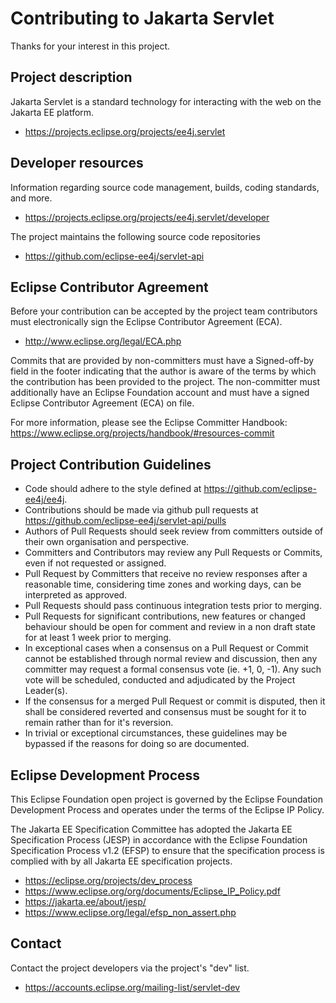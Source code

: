 # Contributing to Jakarta Servlet

Thanks for your interest in this project.

## Project description

Jakarta Servlet is a standard technology for interacting with the web on the
Jakarta EE platform. 

* https://projects.eclipse.org/projects/ee4j.servlet

## Developer resources

Information regarding source code management, builds, coding standards, and
more.

* https://projects.eclipse.org/projects/ee4j.servlet/developer

The project maintains the following source code repositories

* https://github.com/eclipse-ee4j/servlet-api

## Eclipse Contributor Agreement

Before your contribution can be accepted by the project team contributors must
electronically sign the Eclipse Contributor Agreement (ECA).

* http://www.eclipse.org/legal/ECA.php

Commits that are provided by non-committers must have a Signed-off-by field in
the footer indicating that the author is aware of the terms by which the
contribution has been provided to the project. The non-committer must
additionally have an Eclipse Foundation account and must have a signed Eclipse
Contributor Agreement (ECA) on file.

For more information, please see the Eclipse Committer Handbook:
https://www.eclipse.org/projects/handbook/#resources-commit

## Project Contribution Guidelines

 * Code should adhere to the style defined at https://github.com/eclipse-ee4j/ee4j.
 * Contributions should be made via github pull requests at https://github.com/eclipse-ee4j/servlet-api/pulls 
 * Authors of Pull Requests should seek review from committers outside of their own organisation and perspective.
 * Committers and Contributors may review any Pull Requests or Commits, even if not requested or assigned.
 * Pull Request by Committers that receive no review responses after a reasonable time, considering time zones and working days, can be interpreted as approved.
 * Pull Requests should pass continuous integration tests prior to merging.
 * Pull Requests for significant contributions, new features or changed behaviour should be open for comment and review in a non draft state for at least 1 week prior to merging.
 * In exceptional cases when a consensus on a Pull Request or Commit cannot be established through normal review and discussion, then any committer may request a formal consensus vote (ie. +1, 0, -1). Any such vote will be scheduled, conducted and adjudicated by the Project Leader(s).
 * If the consensus for a merged Pull Request or commit is disputed, then it shall be considered reverted and consensus must be sought for it to remain rather than for it's reversion.
 * In trivial or exceptional circumstances, these guidelines may be bypassed if the reasons for doing so are documented.

## Eclipse Development Process

This Eclipse Foundation open project is governed by the Eclipse Foundation
Development Process and operates under the terms of the Eclipse IP Policy.

The Jakarta EE Specification Committee has adopted the Jakarta EE Specification
Process (JESP) in accordance with the Eclipse Foundation Specification Process
v1.2 (EFSP) to ensure that the specification process is complied with by all
Jakarta EE specification projects.

* https://eclipse.org/projects/dev_process
* https://www.eclipse.org/org/documents/Eclipse_IP_Policy.pdf
* https://jakarta.ee/about/jesp/
* https://www.eclipse.org/legal/efsp_non_assert.php

## Contact

Contact the project developers via the project's "dev" list.

* https://accounts.eclipse.org/mailing-list/servlet-dev

